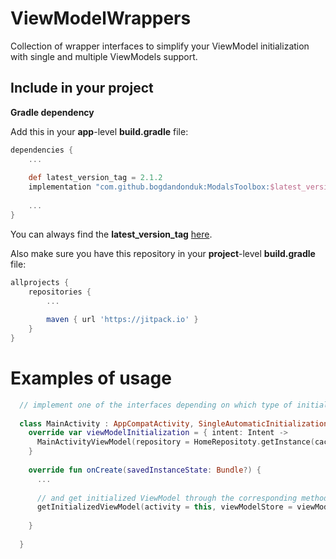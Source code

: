 
# ViewModelWrappers

  Collection of wrapper interfaces to simplify your ViewModel initialization with single and multiple ViewModels support.
  
## Include in your project  
**Gradle dependency**  
  
Add this in your **app**-level **build.gradle** file:  
```groovy
dependencies {  
	...  
  
	def latest_version_tag = 2.1.2
	implementation "com.github.bogdandonduk:ModalsToolbox:$latest_version_tag"  
  
	...  
}  
```  
You can always find the **latest_version_tag** [here](https://github.com/bogdandonduk/ViewModelWrappers/releases).  
  
Also make sure you have this repository in your **project**-level **build.gradle** file:  
```groovy  
allprojects {  
	repositories {  
		...  
  
		maven { url 'https://jitpack.io' }  
	}  
}  
```  

# Examples of usage
```kotlin 
  // implement one of the interfaces depending on which type of initialization you want
  
  class MainActivity : AppCompatActivity, SingleAutomaticInitializationWithInitializationViewModelHandlerActivity {
    override var viewModelInitialization = { intent: Intent ->
      MainActivityViewModel(repository = HomeRepositoty.getInstance(cacheFilePath = intent.dataString))
    }
    
    override fun onCreate(savedInstanceState: Bundle?) {
      ...
      
      // and get initialized ViewModel through the corresponding method without having to initialize it manually, e.g. via NewInstanceFactory.
      getInitializedViewModel(activity = this, viewModelStore = viewModelStore)
      
    }
    
  }

```

